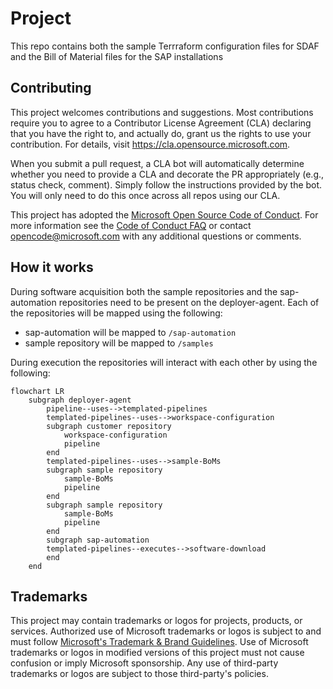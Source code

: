 # Project

This repo contains both the sample Terrraform configuration files for SDAF and the Bill of Material files for the SAP installations

## Contributing

This project welcomes contributions and suggestions.  Most contributions require you to agree to a
Contributor License Agreement (CLA) declaring that you have the right to, and actually do, grant us
the rights to use your contribution. For details, visit https://cla.opensource.microsoft.com.

When you submit a pull request, a CLA bot will automatically determine whether you need to provide
a CLA and decorate the PR appropriately (e.g., status check, comment). Simply follow the instructions
provided by the bot. You will only need to do this once across all repos using our CLA.

This project has adopted the [Microsoft Open Source Code of Conduct](https://opensource.microsoft.com/codeofconduct/).
For more information see the [Code of Conduct FAQ](https://opensource.microsoft.com/codeofconduct/faq/) or
contact [opencode@microsoft.com](mailto:opencode@microsoft.com) with any additional questions or comments.

## How it works

During software acquisition both the sample repositories and the sap-automation repositories need to be present on the deployer-agent. Each of the repositories will be mapped using the following:

- sap-automation will be mapped to ```/sap-automation```
- sample repository will be mapped to ```/samples```

During execution the repositories will interact with each other by using the following:

```mermaid
flowchart LR
    subgraph deployer-agent
        pipeline--uses-->templated-pipelines
        templated-pipelines--uses-->workspace-configuration
        subgraph customer repository
            workspace-configuration
            pipeline
        end
        templated-pipelines--uses-->sample-BoMs
        subgraph sample repository
            sample-BoMs
            pipeline
        end
        subgraph sample repository
            sample-BoMs
            pipeline
        end
        subgraph sap-automation
        templated-pipelines--executes-->software-download
        end
    end
```

## Trademarks

This project may contain trademarks or logos for projects, products, or services. Authorized use of Microsoft
trademarks or logos is subject to and must follow
[Microsoft's Trademark & Brand Guidelines](https://www.microsoft.com/en-us/legal/intellectualproperty/trademarks/usage/general).
Use of Microsoft trademarks or logos in modified versions of this project must not cause confusion or imply Microsoft sponsorship.
Any use of third-party trademarks or logos are subject to those third-party's policies.
